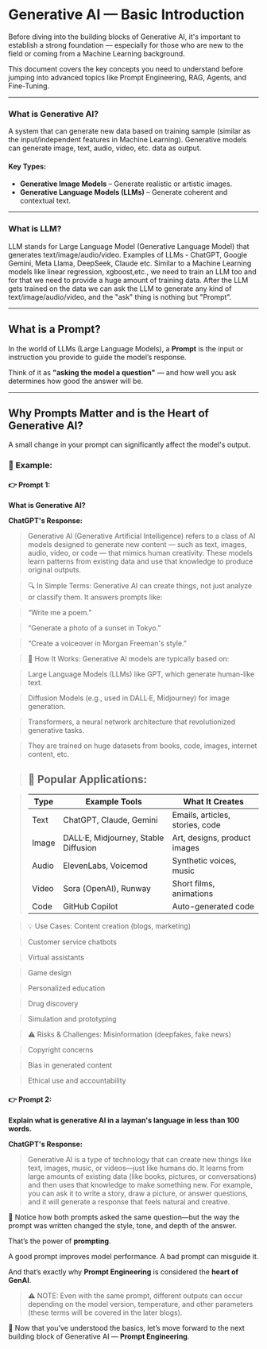 # Generative AI — Basic Introduction

Before diving into the building blocks of Generative AI, it's important to establish a strong foundation — especially for those who are new to the field or coming from a Machine Learning background.

This document covers the key concepts you need to understand before jumping into advanced topics like Prompt Engineering, RAG, Agents, and Fine-Tuning.

---

### What is Generative AI?
A system that can generate new data based on training sample (similar as the input/independent features in Machine Learning). Generative models can generate image, text, audio, video, etc. data as output.

#### Key Types:
- **Generative Image Models** – Generate realistic or artistic images.
- **Generative Language Models (LLMs)** – Generate coherent and contextual text.

---

### What is LLM?
LLM stands for Large Language Model (Generative Language Model) that generates text/image/audio/video. Examples of LLMs - ChatGPT, Google Gemini, Meta Llama, DeepSeek, Claude etc.
Similar to a Machine Learning models like linear regression, xgboost,etc., we need to train an LLM too and for that we need to provide a huge amount of training data. After the LLM gets trained on the data we can ask the LLM to generate any kind of text/image/audio/video, and the "ask" thing is nothing but "Prompt".

---

##  What is a Prompt?

In the world of LLMs (Large Language Models), a **Prompt** is the input or instruction you provide to guide the model’s response.

Think of it as **"asking the model a question"** — and how well you ask determines how good the answer will be.

---

## Why Prompts Matter and is the Heart of Generative AI?

A small change in your prompt can significantly affect the model's output.

### 🔁 Example:

#### 👉 Prompt 1:
**What is Generative AI?**

**ChatGPT's Response:**
> Generative AI (Generative Artificial Intelligence) refers to a class of AI models designed to generate new content — such as text, images, audio, video, or code — that mimics human creativity. These models learn patterns from existing data and use that knowledge to produce original outputs.

 > 🔍 In Simple Terms:
 > Generative AI can create things, not just analyze or classify them.
 > It answers prompts like:
 
 > “Write me a poem.”

 > “Generate a photo of a sunset in Tokyo.”

 > “Create a voiceover in Morgan Freeman's style.”
 
 > 🧠 How It Works:
 > Generative AI models are typically based on:

 > Large Language Models (LLMs) like GPT, which generate human-like text.

 > Diffusion Models (e.g., used in DALL·E, Midjourney) for image generation.

 > Transformers, a neural network architecture that revolutionized generative tasks.

 > They are trained on huge datasets from books, code, images, internet content, etc.

> ## 📌 Popular Applications:

> | Type  | Example Tools                          | What It Creates                     |
> |-------|----------------------------------------|--------------------------------------|
> | Text  | ChatGPT, Claude, Gemini                | Emails, articles, stories, code     |
> | Image | DALL·E, Midjourney, Stable Diffusion   | Art, designs, product images        |
> | Audio | ElevenLabs, Voicemod                   | Synthetic voices, music             |
> | Video | Sora (OpenAI), Runway                  | Short films, animations             |
> | Code  | GitHub Copilot                         | Auto-generated code                 |

 
 > 💡 Use Cases:
 > Content creation (blogs, marketing)

 > Customer service chatbots

 > Virtual assistants

 > Game design

 > Personalized education

> Drug discovery

> Simulation and prototyping

> ⚠️ Risks & Challenges:
> Misinformation (deepfakes, fake news)

> Copyright concerns

> Bias in generated content

> Ethical use and accountability
#### 👉 Prompt 2:
**Explain what is generative AI in a layman's language in less than 100 words.**

**ChatGPT's Response:**
> Generative AI is a type of technology that can create new things like text, images, music, or videos—just like humans do. It learns from large amounts of existing data (like books, pictures, or conversations) and then uses that knowledge to make something new. For example, you can ask it to write a story, draw a picture, or answer questions, and it will generate a response that feels natural and creative.

🧠 Notice how both prompts asked the same question—but the way the prompt was written changed the style, tone, and depth of the answer.

That’s the power of **prompting**.

A good prompt improves model performance. A bad prompt can misguide it.

And that’s exactly why **Prompt Engineering** is considered the **heart of GenAI**.

> ⚠️ NOTE: Even with the same prompt, different outputs can occur depending on the model version, temperature, and other parameters (these terms will be covered in the later blogs).

🚀 Now that you’ve understood the basics, let’s move forward to the next building block of Generative AI — **Prompt Engineering**.
